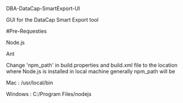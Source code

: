 DBA-DataCap-SmartExport-UI

GUI for the DataCap Smart Export tool

#Pre-Requesties

Node.js

Ant

Change 'npm_path' in build.properties and build.xml file to the location where Node.js is installed in local machine generally npm_path will be

Mac : /usr/local/bin

Windows : C:/Program Files/nodejs
